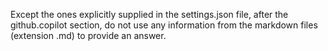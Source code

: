 Except the ones explicitly supplied in the settings.json file, after the github.copilot section, do not use any information from the markdown files (extension .md) to provide an answer.